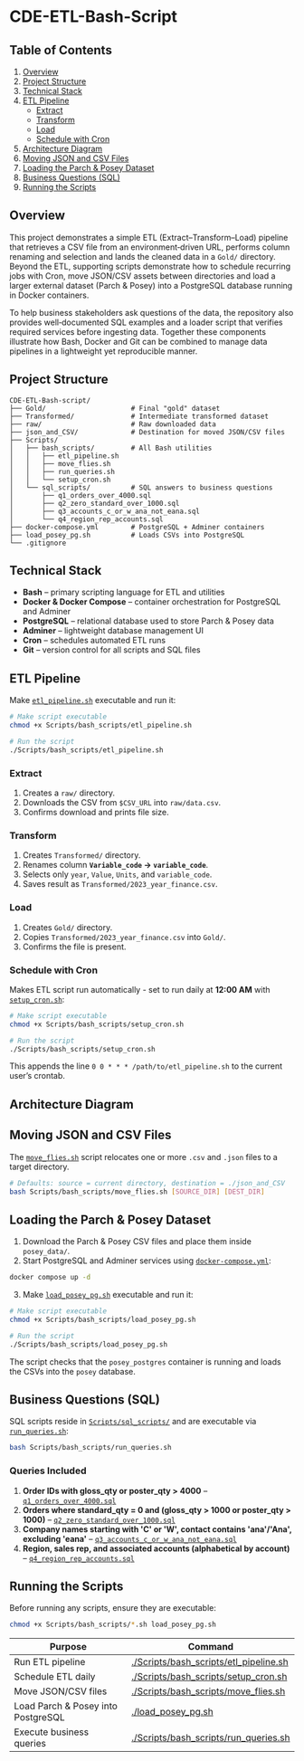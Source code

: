 
# CDE-ETL-Bash-Script

## Table of Contents
1. [Overview](#overview)
2. [Project Structure](#project-structure)
3. [Technical Stack](#technical-stack)
4. [ETL Pipeline](#etl-pipeline)
    - [Extract](#extract)
    - [Transform](#transform)
    - [Load](#load)
    - [Schedule with Cron](#schedule-with-cron)
5. [Architecture Diagram](#architecture-diagram)
6. [Moving JSON and CSV Files](#moving-json-and-csv-files)
7. [Loading the Parch & Posey Dataset](#loading-the-parch--posey-dataset)
8. [Business Questions (SQL)](#business-questions-sql)
9. [Running the Scripts](#running-the-scripts)


## Overview
This project demonstrates a simple ETL (Extract–Transform–Load) pipeline that retrieves a CSV file from an environment‑driven
URL, performs column renaming and selection and lands the cleaned data in a `Gold/` directory. 
Beyond the ETL, supporting scripts demonstrate how to schedule recurring jobs with Cron, move JSON/CSV assets between directories and load a larger
external dataset (Parch & Posey) into a PostgreSQL database running in Docker containers.

To help business stakeholders ask questions of the data, the repository also provides well‑documented SQL examples and a loader
script that verifies required services before ingesting data. Together these components illustrate how Bash, Docker and Git can
be combined to manage data pipelines in a lightweight yet reproducible manner.

## Project Structure
```
CDE-ETL-Bash-script/
├── Gold/                     # Final "gold" dataset
├── Transformed/              # Intermediate transformed dataset
├── raw/                      # Raw downloaded data
├── json_and_CSV/             # Destination for moved JSON/CSV files
├── Scripts/
│   ├── bash_scripts/         # All Bash utilities
│   │   ├── etl_pipeline.sh
│   │   ├── move_flies.sh
│   │   ├── run_queries.sh
│   │   └── setup_cron.sh
│   └── sql_scripts/          # SQL answers to business questions
│       ├── q1_orders_over_4000.sql
│       ├── q2_zero_standard_over_1000.sql
│       ├── q3_accounts_c_or_w_ana_not_eana.sql
│       └── q4_region_rep_accounts.sql
├── docker-compose.yml        # PostgreSQL + Adminer containers
├── load_posey_pg.sh          # Loads CSVs into PostgreSQL
└── .gitignore
```

## Technical Stack
- **Bash** – primary scripting language for ETL and utilities
- **Docker & Docker Compose** – container orchestration for PostgreSQL and Adminer
- **PostgreSQL** – relational database used to store Parch & Posey data
- **Adminer** – lightweight database management UI
- **Cron** – schedules automated ETL runs
- **Git** – version control for all scripts and SQL files

## ETL Pipeline
Make [`etl_pipeline.sh`](Scripts/bash_scripts/etl_pipeline.sh) executable and run it:

```bash
# Make script executable
chmod +x Scripts/bash_scripts/etl_pipeline.sh

# Run the script
./Scripts/bash_scripts/etl_pipeline.sh
```

### Extract
1. Creates a `raw/` directory.
2. Downloads the CSV from `$CSV_URL` into `raw/data.csv`.
3. Confirms download and prints file size.

### Transform
1. Creates `Transformed/` directory.
2. Renames column **`Variable_code` → `variable_code`**.
3. Selects only `year`, `Value`, `Units`, and `variable_code`.
4. Saves result as `Transformed/2023_year_finance.csv`.

### Load
1. Creates `Gold/` directory.
2. Copies `Transformed/2023_year_finance.csv` into `Gold/`.
3. Confirms the file is present.

### Schedule with Cron
Makes ETL script run automatically - set to run daily at **12:00 AM** with [`setup_cron.sh`](Scripts/bash_scripts/setup_cron.sh):


```bash
# Make script executable
chmod +x Scripts/bash_scripts/setup_cron.sh

# Run the script
./Scripts/bash_scripts/setup_cron.sh

```

This appends the line `0 0 * * * /path/to/etl_pipeline.sh` to the current user’s crontab.

## Architecture Diagram

## Moving JSON and CSV Files
The [`move_flies.sh`](Scripts/bash_scripts/move_flies.sh) script relocates one or more `.csv` and `.json` files to a target directory.

```bash
# Defaults: source = current directory, destination = ./json_and_CSV
bash Scripts/bash_scripts/move_flies.sh [SOURCE_DIR] [DEST_DIR]
```

## Loading the Parch & Posey Dataset
1. Download the Parch & Posey CSV files and place them inside `posey_data/`.
2. Start PostgreSQL and Adminer services using [`docker-compose.yml`](docker-compose.yml):

```bash
docker compose up -d
```

3. Make [`load_posey_pg.sh`](load_posey_pg.sh) executable and run it:

```bash
# Make script executable
chmod +x Scripts/bash_scripts/load_posey_pg.sh

# Run the script
./Scripts/bash_scripts/load_posey_pg.sh
```

The script checks that the `posey_postgres` container is running and loads the CSVs into the `posey` database.


## Business Questions (SQL)
SQL scripts reside in [`Scripts/sql_scripts/`](Scripts/sql_scripts/) and are executable via [`run_queries.sh`](Scripts/bash_scripts/run_queries.sh):

```bash
bash Scripts/bash_scripts/run_queries.sh
```

### Queries Included
1. **Order IDs with gloss_qty or poster_qty > 4000** – [`q1_orders_over_4000.sql`](Scripts/sql_scripts/q1_orders_over_4000.sql)
2. **Orders where standard_qty = 0 and (gloss_qty > 1000 or poster_qty > 1000)** – [`q2_zero_standard_over_1000.sql`](Scripts/sql_scripts/q2_zero_standard_over_1000.sql)
3. **Company names starting with 'C' or 'W', contact contains 'ana'/'Ana', excluding 'eana'** – [`q3_accounts_c_or_w_ana_not_eana.sql`](Scripts/sql_scripts/q3_accounts_c_or_w_ana_not_eana.sql)
4. **Region, sales rep, and associated accounts (alphabetical by account)** – [`q4_region_rep_accounts.sql`](Scripts/sql_scripts/q4_region_rep_accounts.sql)


## Running the Scripts
Before running any scripts, ensure they are executable:

```bash
chmod +x Scripts/bash_scripts/*.sh load_posey_pg.sh
```

| Purpose | Command |
|---------|---------|
| Run ETL pipeline | [./Scripts/bash_scripts/etl_pipeline.sh](Scripts/bash_scripts/etl_pipeline.sh) |
| Schedule ETL daily | [./Scripts/bash_scripts/setup_cron.sh](Scripts/bash_scripts/setup_cron.sh) |
| Move JSON/CSV files | [./Scripts/bash_scripts/move_flies.sh](Scripts/bash_scripts/move_flies.sh) |
| Load Parch & Posey into PostgreSQL | [./load_posey_pg.sh](load_posey_pg.sh) |
| Execute business queries | [./Scripts/bash_scripts/run_queries.sh](Scripts/bash_scripts/run_queries.sh) |








